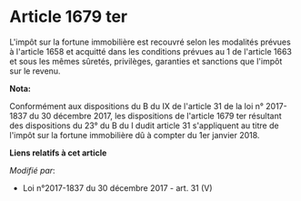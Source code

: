 # Article 1679 ter

L'impôt sur la fortune immobilière est recouvré selon les modalités prévues à l'article 1658 et acquitté dans les conditions
prévues au 1 de l'article 1663 et sous les mêmes sûretés, privilèges, garanties et sanctions que l'impôt sur le revenu.

**Nota:**

Conformément aux dispositions du B du IX de l'article 31 de la loi n° 2017-1837 du 30 décembre 2017, les dispositions de
l'article 1679 ter résultant des dispositions du 23° du B du I dudit article 31 s'appliquent au titre de l'impôt sur la
fortune immobilière dû à compter du 1er janvier 2018.

**Liens relatifs à cet article**

_Modifié par_:

  - Loi n°2017-1837 du 30 décembre 2017 - art. 31 (V)
